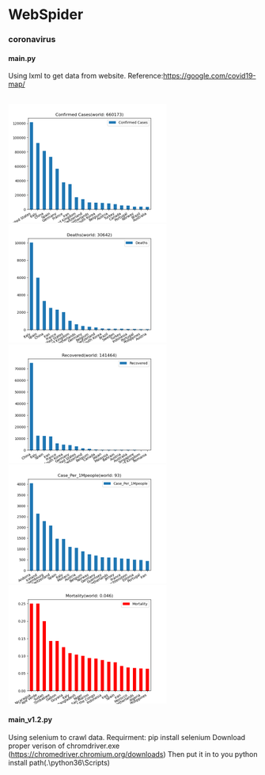 # WebSpider

### coronavirus
#### main.py
Using lxml to get data from website.
Reference:https://google.com/covid19-map/

<br/>
<img src="images/coronavius0.png" width="320" height="240">
<img src="images/coronavius1.png" width="320" height="240">
<img src="images/coronavius2.png" width="320" height="240">
<img src="images/coronavius3.png" width="320" height="240">
<img src="images/coronavius4.png" width="320" height="240">

#### main_v1.2.py
Using selenium to crawl data.
Requirment: pip install selenium
Download proper verison of chromdriver.exe (https://chromedriver.chromium.org/downloads)
Then put it in to you python install path(.\python36\Scripts\)



